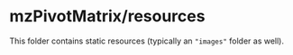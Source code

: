 # mzPivotMatrix/resources

This folder contains static resources (typically an `"images"` folder as well).
